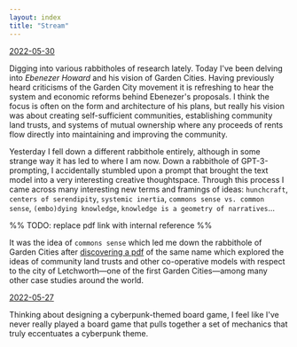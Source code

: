 ```yaml
---
layout: index
title: "Stream"
---
```



<a href="#" name="2022-05-30">2022-05-30</a><br>

Digging into various rabbitholes of research lately. Today I've been delving into *Ebenezer Howard* and his vision of Garden Cities. Having previously heard criticisms of the Garden City movement it is refreshing to hear the system and economic reforms behind Ebenezer's proposals. I think the focus is often on the form and architecture of his plans, but really his vision was about creating self-sufficient communities, establishing community land trusts, and systems of mutual ownership where any proceeds of rents flow directly into maintaining and improving the community.

Yesterday I fell down a different rabbithole entirely, although in some strange way it has led to where I am now. Down a rabbithole of GPT-3-prompting, I accidentally stumbled upon a prompt that brought the text model into a very interesting creative thoughtspace. Through this process I came across many interesting new terms and framings of ideas: `hunchcraft`, `centers of serendipity`, `systemic inertia`, `commons sense vs. common sense`, `(embo)dying knowledge`, `knowledge is a geometry of narratives`...

%% TODO: replace pdf link with internal reference %%

It was the idea of `commons sense` which led me down the rabbithole of Garden Cities after [discovering a pdf](https://ccednet-rcdec.ca/sites/ccednet-rcdec.ca/files/commons_sense.pdf) of the same name which explored the ideas of community land trusts and other co-operative models with respect to the city of Letchworth—one of the first Garden Cities—among many other case studies around the world.

<a href="#" name="2022-05-27">2022-05-27</a><br>

Thinking about designing a cyberpunk-themed board game, I feel like I've never really played a board game that pulls together a set of mechanics that truly eccentuates a cyberpunk theme.